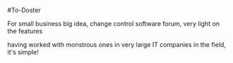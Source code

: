 #To-Doster

For small business big idea, change control software forum, very light on the features

having worked with monstrous ones in very large IT companies in the field, it's simple!